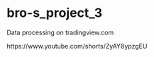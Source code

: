 # bro-s_project_3
<p>Data processing on tradingview.com</p>
https://www.youtube.com/shorts/ZyAY8ypzgEU

